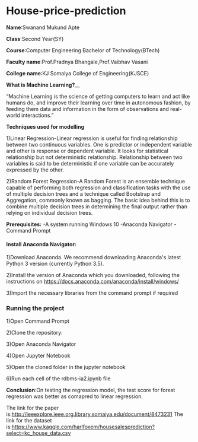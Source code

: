 # House-price-prediction

**Name**:Swanand Mukund Apte

**Class**:Second Year(SY)

**Course**:Computer Engineering Bachelor of Technology(BTech)

**Faculty name**:Prof.Pradnya Bhangale,Prof.Vaibhav Vasani

**College name**:KJ Somaiya College of Engineering(KJSCE)

**What is Machine Learning?**__


“Machine Learning is the science of getting computers to learn and act like humans do, and improve their learning over time in autonomous fashion, by feeding them data and information in the form of observations and real-world interactions.”


**Techniques used for modelling**

1)Linear Regression-Linear regression is useful for finding relationship between two continuous variables. One is predictor or independent variable and other is response or dependent variable. It looks for statistical relationship but not deterministic relationship. Relationship between two variables is said to be deterministic if one variable can be accurately expressed by the other.

2)Random Forest Regression-A Random Forest is an ensemble technique capable of performing both regression and classification tasks with the use of multiple decision trees and a technique called Bootstrap and Aggregation, commonly known as bagging. The basic idea behind this is to combine multiple decision trees in determining the final output rather than relying on individual decision trees.

**Prerequisites:**
-A system running Windows 10
-Anaconda Navigator
-Command Prompt


#### Install Anaconda Navigator:
1)Download Anaconda. We recommend downloading Anaconda's latest Python 3 version (currently Python 3.5).

2)Install the version of Anaconda which you downloaded, following the instructions on https://docs.anaconda.com/anaconda/install/windows/

3)Import the necessary libraries from the command prompt if required


### Running the project

1)Open Command Prompt

2)Clone the repository:

3)Open Anaconda Navigator

4)Open Jupyter Notebook

5)Open the cloned folder in the jupyter notebook

6)Run each cell of the rdbms-ia2.ipynb file



**Conclusion**:On testing the regression model, the test score for forest regression was better as comapred to linear regression.


The link for the paper is:http://ieeexplore.ieee.org.library.somaiya.edu/document/8473231
The link for the dataset is:https://www.kaggle.com/harlfoxem/housesalesprediction?select=kc_house_data.csv
